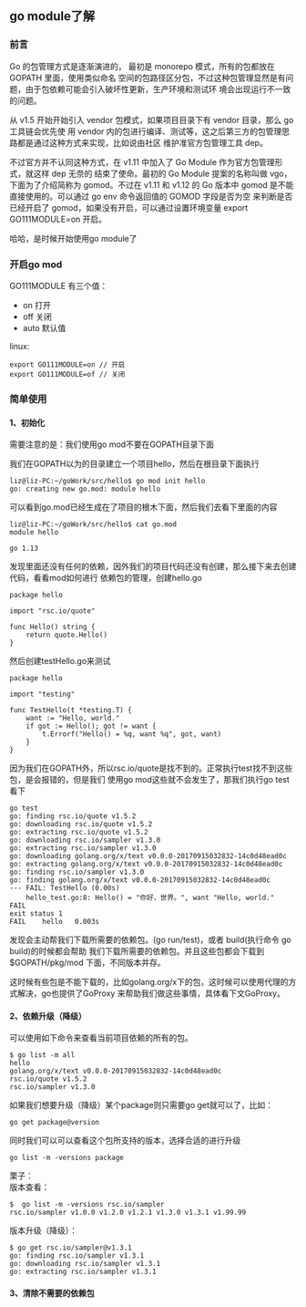## go module了解  


### 前言
Go 的包管理方式是逐渐演进的， 最初是 monorepo 模式，所有的包都放在 GOPATH 里面，使用类似命名
空间的包路径区分包，不过这种包管理显然是有问题，由于包依赖可能会引入破坏性更新，生产环境和测试环
境会出现运行不一致的问题。  

从 v1.5 开始开始引入 vendor 包模式，如果项目目录下有 vendor 目录，那么 go 工具链会优先使
用 vendor 内的包进行编译、测试等，这之后第三方的包管理思路都是通过这种方式来实现，比如说由社区
维护准官方包管理工具 dep。  

不过官方并不认同这种方式，在 v1.11 中加入了 Go Module 作为官方包管理形式，就这样 dep 无奈的
结束了使命。最初的 Go Module 提案的名称叫做 vgo，下面为了介绍简称为 gomod。不过在 v1.11 和 
v1.12 的 Go 版本中 gomod 是不能直接使用的。可以通过 go env 命令返回值的 GOMOD 字段是否为空
来判断是否已经开启了 gomod，如果没有开启，可以通过设置环境变量 export GO111MODULE=on 开启。  

哈哈，是时候开始使用go module了  

### 开启go mod

GO111MODULE 有三个值：
- on    打开
- off   关闭
- auto  默认值

linux:  
````  
export GO111MODULE=on // 开启
export GO111MODULE=of // 关闭
````
 
### 简单使用  

#### 1、初始化

需要注意的是：我们使用go mod不要在GOPATH目录下面

我们在GOPATH以为的目录建立一个项目hello，然后在根目录下面执行
````
liz@liz-PC:~/goWork/src/hello$ go mod init hello
go: creating new go.mod: module hello
````
可以看到go.mod已经生成在了项目的根木下面，然后我们去看下里面的内容
````
liz@liz-PC:~/goWork/src/hello$ cat go.mod
module hello

go 1.13
````
发现里面还没有任何的依赖，因外我们的项目代码还没有创建，那么接下来去创建代码，看看mod如何进行
依赖包的管理，创建hello.go
````
package hello

import "rsc.io/quote"

func Hello() string {
	return quote.Hello()
}
````
然后创建testHello.go来测试
````
package hello

import "testing"

func TestHello(t *testing.T) {
	want := "Hello, world."
	if got := Hello(); got != want {
		t.Errorf("Hello() = %q, want %q", got, want)
	}
}
````
因为我们在GOPATH外，所以rsc.io/quote是找不到的。正常执行test找不到这些包，是会报错的，但是我们
使用go mod这些就不会发生了，那我们执行go test看下
````
go test
go: finding rsc.io/quote v1.5.2
go: downloading rsc.io/quote v1.5.2
go: extracting rsc.io/quote v1.5.2
go: downloading rsc.io/sampler v1.3.0
go: extracting rsc.io/sampler v1.3.0
go: downloading golang.org/x/text v0.0.0-20170915032832-14c0d48ead0c
go: extracting golang.org/x/text v0.0.0-20170915032832-14c0d48ead0c
go: finding rsc.io/sampler v1.3.0
go: finding golang.org/x/text v0.0.0-20170915032832-14c0d48ead0c
--- FAIL: TestHello (0.00s)
    hello_test.go:8: Hello() = "你好，世界。", want "Hello, world."
FAIL
exit status 1
FAIL    hello   0.003s

````
发现会主动帮我们下载所需要的依赖包。(go run/test)，或者 build(执行命令 go build)的时候都会帮助
我们下载所需要的依赖包。并且这些包都会下载到 $GOPATH/pkg/mod 下面，不同版本并存。  

这时候有些包是不能下载的，比如golang.org/x下的包，这时候可以使用代理的方式解决，go也提供了GoProxy
来帮助我们做这些事情，具体看下文GoProxy。

#### 2、依赖升级（降级）

可以使用如下命令来查看当前项目依赖的所有的包。
````
$ go list -m all
hello
golang.org/x/text v0.0.0-20170915032832-14c0d48ead0c
rsc.io/quote v1.5.2
rsc.io/sampler v1.3.0
````
如果我们想要升级（降级）某个package则只需要go get就可以了，比如：
````
go get package@version
````
同时我们可以可以查看这个包所支持的版本，选择合适的进行升级
````
go list -m -versions package
````
栗子：  
版本查看：
````
$  go list -m -versions rsc.io/sampler
rsc.io/sampler v1.0.0 v1.2.0 v1.2.1 v1.3.0 v1.3.1 v1.99.99
````
版本升级（降级）：
````
$ go get rsc.io/sampler@v1.3.1
go: finding rsc.io/sampler v1.3.1
go: downloading rsc.io/sampler v1.3.1
go: extracting rsc.io/sampler v1.3.1
````

#### 3、清除不需要的依赖包
